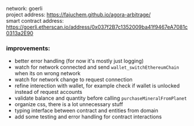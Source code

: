 network: goerli <br />
project address: https://fajuchem.github.io/agora-arbitrage/ <br />
smart contract address: https://goerli.etherscan.io/address/0x037f2B7c1352009ba41f9467eA7081c0313a2E90

### improvements:
- better error handling (for now it's mostly just logging)
- watch for network connected and send `wallet_switchEthereumChain` when its on wrong network
- watch for network change to request connection
- refine interection with wallet, for example check if wallet is unlocked instead of request accounts
- validate balance and quantity before calling `purchaseMineralFromPlanet`
- organize css, there is a lot unnecessary stuff
- typing interface between contract and entities from domain
- add some testing and error handling for contract interactions
